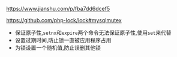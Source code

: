 https://www.jianshu.com/p/fba7dd6dcef5

https://github.com/php-lock/lock#mysqlmutex

- 保证原子性,`setnx`和`expire`两个命令无法保证原子性,使用`set`来代替
- 设置过期时间,防止锁一直被应用程序占用
- 为锁设置一个随机值,防止误删其他锁